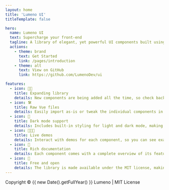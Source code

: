 ```yaml
---
layout: home
title: 'Lumeno UI'
titleTemplate: false

hero:
  name: Lumeno UI
  text: Supercharge your front-end
  tagline: A library of elegant, yet powerful UI components built using Vue.js and TailwindCSS.
  actions:
    - theme: brand
      text: Get Started
      link: /pages/introduction
    - theme: alt
      text: View on GitHub
      link: https://github.com/LumenoDev/ui

features:
  - icon: 💪🏻
    title: Expanding library
    details: New components are being added all the time, so check back regularly for updates.
  - icon: 🛠
    title: Raw Vue files
    details: Easily import as-is or tweak the individual components in order to fit your needs.
  - icon: 🌙
    title: Dark mode support
    details: Includes built-in styling for light and dark mode, making development easier.
  - icon: 👩🏻‍💻
    title: Live demos
    details: Interact with demos for each component, so you can see exactly what you'll get.
  - icon: 📖
    title: Rich documentation
    details: Each component comes with a complete overview of its features and  options.
  - icon: 🎉
    title: Free and open
    details: The library is made available under the MIT license, making it easy to do what you want.
---
```


<!-- Footer -->
<div class="VPFooter">
    Copyright &copy; {{ new Date().getFullYear() }} Lumeno | MIT License
</div>